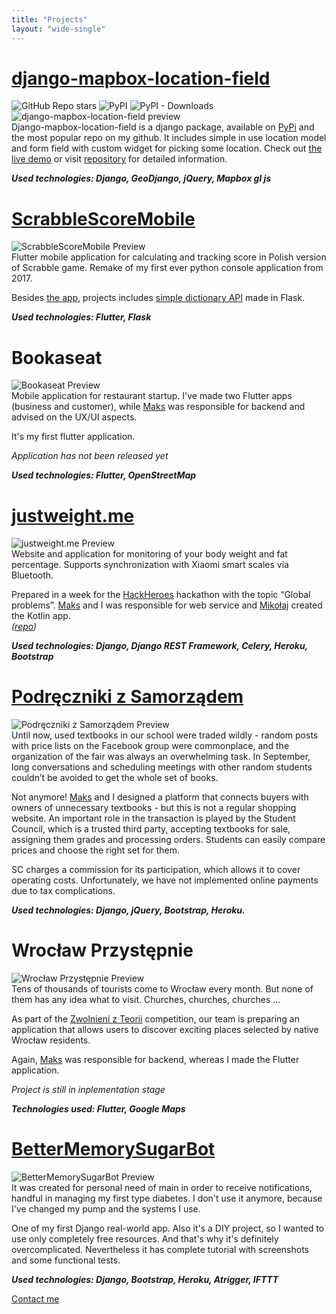 ```yaml
---
title: "Projects"
layout: "wide-single"
---
```

# [django-mapbox-location-field](https://github.com/Simon-the-Shark/django-mapbox-location-field)
![GitHub Repo stars](https://img.shields.io/github/stars/simon-the-shark/django-mapbox-location-field?style=social)
 ![PyPI](https://img.shields.io/pypi/v/django-mapbox-location-field.svg)
![PyPI - Downloads](https://img.shields.io/pypi/dm/django-mapbox-location-field)  
![django-mapbox-location-field preview](/projects/django-mapbox-location-field.png)  
Django-mapbox-location-field is a django package, available on [PyPi](https://pypi.org/project/django-mapbox-location-field/) and the most popular repo on my github. It includes simple in use location model and form field with custom widget for picking some location. Check out [the live demo](https://django-mapbox-location-field.herokuapp.com) or visit [repository](https://github.com/Simon-the-Shark/django-mapbox-location-field) for detailed information.

***Used technologies: Django, GeoDjango, jQuery, Mapbox gl js***

# [ScrabbleScoreMobile](https://github.com/Simon-the-Shark/ScrabbleScoreMobile)
![ScrabbleScoreMobile Preview](/projects/scrabblescoremobile.png)  
Flutter mobile application for calculating and tracking score in Polish version of Scrabble game. Remake of my first ever python console application from 2017.  

Besides [the app](https://github.com/Simon-the-Shark/ScrabbleScoreMobile), projects includes [simple dictionary API](https://github.com/Simon-the-Shark/ScrabbleScoreBackend) made in Flask.    

***Used technologies: Flutter, Flask***

# Bookaseat
![Bookaseat Preview](/projects/bookaseat.png)  
Mobile application for restaurant startup. I've made two Flutter apps (business and customer), while [Maks](https://skica.dev) was responsible for backend and advised on the UX/UI aspects.
 
It's my first flutter application.

*Application has not been released yet*

***Used technologies: Flutter, OpenStreetMap***

# [justweight.me](https://justweight-me.herokuapp.com)
![justweight.me Preview](/projects/justweightme.png)  
Website and application for monitoring of your body weight and fat percentage. Supports synchronization with Xiaomi smart scales via Bluetooth.  

Prepared in a week for the [HackHeroes](http://hackheroes.pl) hackathon with the topic “Global problems”. [Maks](https://skica.dev) and I was responsible for web service and [Mikołaj](https://rodkiewi.cz) created the Kotlin app.   
*([repo](https://github.com/alopwr/justweight.me))*
                                                                              
***Used technologies: Django, Django REST Framework, Celery, Heroku, Bootstrap***

# [Podręczniki z Samorządem](https://podreczniki.skica.dev)

![Podręczniki z Samorządem Preview](/projects/podreczniki.png)  
Until now, used textbooks in our school were traded wildly - random posts with price lists on the Facebook group were commonplace, and the organization of the fair was always an overwhelming task. In September, long conversations and scheduling meetings with other random students couldn’t be avoided to get the whole set of books.

Not anymore! [Maks](https://skica.dev) and I designed a platform that connects buyers with owners of unnecessary textbooks - but this is not a regular shopping website. An important role in the transaction is played by the Student Council, which is a trusted third party, accepting textbooks for sale, assigning them grades and processing orders. Students can easily compare prices and choose the right set for them.

SC charges a commission for its participation, which allows it to cover operating costs. Unfortunately, we have not implemented online payments due to tax complications.

***Used technologies: Django, jQuery, Bootstrap, Heroku.***

# Wrocław Przystępnie
![Wrocław Przystępnie Preview](/projects/wroclaw-przystepnie.png)  
Tens of thousands of tourists come to Wrocław every month. But none of them has any idea what to visit. Churches, churches, churches …

As part of the [Zwolnieni z Teorii](https://zwolnienizteorii.pl/) competition, our team is preparing an application that allows users to discover exciting places selected by native Wrocław residents.

 Again, [Maks](https://skica.dev) was responsible for backend, whereas I made the Flutter application. 


*Project is still in inplementation stage*  

***Technologies used: Flutter, Google Maps***

# [BetterMemorySugarBot](https://github.com/Simon-the-Shark/BetterMemorySugarBot)
![BetterMemorySugarBot Preview](/projects/bettermemorysugarbot.png)  
It was created for personal need of main in order to receive notifications, handful in managing my first type diabetes. I don't use it anymore, because I've changed my pump and the systems I use.   

One of my first Django real-world app. Also it's a DIY project, so I wanted to use only completely free resources. And that's why it's definitely overcomplicated. Nevertheless it has complete tutorial with screenshots and some functional tests.

***Used technologies: Django, Bootstrap, Heroku, Atrigger, IFTTT***

[Contact me](mailto:kontakt@kowalinski.dev)
